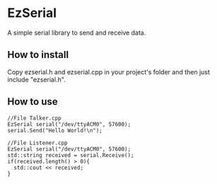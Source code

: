 # EzSerial
A simple serial library to send and receive data.

## How to install
Copy ezserial.h and ezserial.cpp in your project's folder and then just include "ezserial.h".

## How to use
```
//File Talker.cpp
EzSerial serial("/dev/ttyACM0", 57600);
serial.Send("Hello World!\n");
```

```
//File Listener.cpp
EzSerial serial("/dev/ttyACM0", 57600);
std::string received = serial.Receive();
if(received.length() > 0){
  std::cout << received;
}
```
